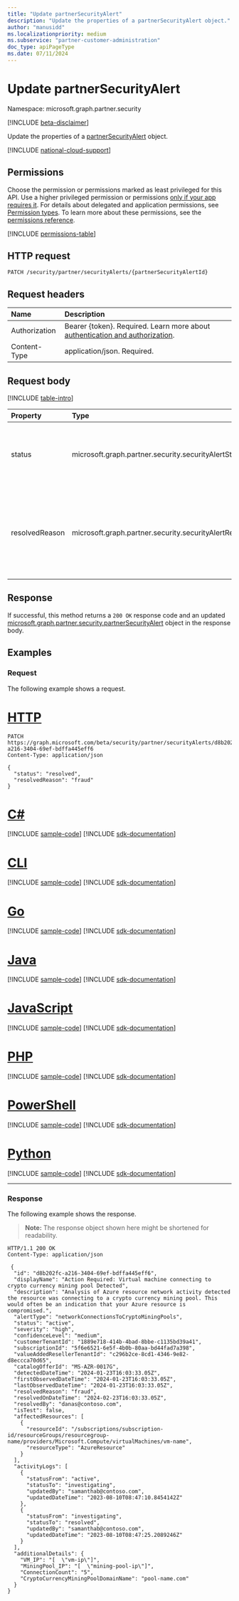 ```yaml
---
title: "Update partnerSecurityAlert"
description: "Update the properties of a partnerSecurityAlert object."
author: "manusidd"
ms.localizationpriority: medium
ms.subservice: "partner-customer-administration"
doc_type: apiPageType
ms.date: 07/11/2024
---
```


# Update partnerSecurityAlert

Namespace: microsoft.graph.partner.security

[!INCLUDE [beta-disclaimer](../../includes/beta-disclaimer.md)]

Update the properties of a [partnerSecurityAlert](../resources/partner-security-partnersecurityalert.md) object.

[!INCLUDE [national-cloud-support](../../includes/global-only.md)]

## Permissions

Choose the permission or permissions marked as least privileged for this API. Use a higher privileged permission or permissions [only if your app requires it](/graph/permissions-overview#best-practices-for-using-microsoft-graph-permissions). For details about delegated and application permissions, see [Permission types](/graph/permissions-overview#permission-types). To learn more about these permissions, see the [permissions reference](/graph/permissions-reference).

<!-- { "blockType": "permissions", "name": "partner_security_partnersecurityalert_update" } -->
[!INCLUDE [permissions-table](../includes/permissions/partner-security-partnersecurityalert-update-permissions.md)]

## HTTP request

<!-- {
  "blockType": "ignored"
}
-->
``` http
PATCH /security/partner/securityAlerts/{partnerSecurityAlertId}
```

## Request headers

|Name|Description|
|:---|:---|
|Authorization|Bearer {token}. Required. Learn more about [authentication and authorization](/graph/auth/auth-concepts).|
|Content-Type|application/json. Required.|

## Request body

[!INCLUDE [table-intro](../../includes/update-property-table-intro.md)]


|Property|Type|Description|
|:---|:---|:---|
|status|microsoft.graph.partner.security.securityAlertStatus|The status of the alert. The possible values are: `active`, `resolved`, `investigating`, `unknownFutureValue`. Required.|
|resolvedReason|microsoft.graph.partner.security.securityAlertResolvedReason|The reason provided by the partner for addressing the alert. The possible values are: `legitimate`, `ignore`, `fraud`, `unknownFutureValue`. Optional.|


## Response

If successful, this method returns a `200 OK` response code and an updated [microsoft.graph.partner.security.partnerSecurityAlert](../resources/partner-security-partnersecurityalert.md) object in the response body.

## Examples

### Request

The following example shows a request.
# [HTTP](#tab/http)
<!-- {
  "blockType": "request",
  "name": "update_partnersecurityalert"
}
-->
``` http
PATCH https://graph.microsoft.com/beta/security/partner/securityAlerts/d8b202fc-a216-3404-69ef-bdffa445eff6
Content-Type: application/json

{
  "status": "resolved", 
  "resolvedReason": "fraud"
}
```

# [C#](#tab/csharp)
[!INCLUDE [sample-code](../includes/snippets/csharp/update-partnersecurityalert-csharp-snippets.md)]
[!INCLUDE [sdk-documentation](../includes/snippets/snippets-sdk-documentation-link.md)]

# [CLI](#tab/cli)
[!INCLUDE [sample-code](../includes/snippets/cli/update-partnersecurityalert-cli-snippets.md)]
[!INCLUDE [sdk-documentation](../includes/snippets/snippets-sdk-documentation-link.md)]

# [Go](#tab/go)
[!INCLUDE [sample-code](../includes/snippets/go/update-partnersecurityalert-go-snippets.md)]
[!INCLUDE [sdk-documentation](../includes/snippets/snippets-sdk-documentation-link.md)]

# [Java](#tab/java)
[!INCLUDE [sample-code](../includes/snippets/java/update-partnersecurityalert-java-snippets.md)]
[!INCLUDE [sdk-documentation](../includes/snippets/snippets-sdk-documentation-link.md)]

# [JavaScript](#tab/javascript)
[!INCLUDE [sample-code](../includes/snippets/javascript/update-partnersecurityalert-javascript-snippets.md)]
[!INCLUDE [sdk-documentation](../includes/snippets/snippets-sdk-documentation-link.md)]

# [PHP](#tab/php)
[!INCLUDE [sample-code](../includes/snippets/php/update-partnersecurityalert-php-snippets.md)]
[!INCLUDE [sdk-documentation](../includes/snippets/snippets-sdk-documentation-link.md)]

# [PowerShell](#tab/powershell)
[!INCLUDE [sample-code](../includes/snippets/powershell/update-partnersecurityalert-powershell-snippets.md)]
[!INCLUDE [sdk-documentation](../includes/snippets/snippets-sdk-documentation-link.md)]

# [Python](#tab/python)
[!INCLUDE [sample-code](../includes/snippets/python/update-partnersecurityalert-python-snippets.md)]
[!INCLUDE [sdk-documentation](../includes/snippets/snippets-sdk-documentation-link.md)]

---

### Response

The following example shows the response.
>**Note:** The response object shown here might be shortened for readability.
<!-- {
  "blockType": "response",
  "truncated": true,
  "@odata.type": "microsoft.graph.partner.security.partnerSecurityAlert"
}
-->
``` http
HTTP/1.1 200 OK
Content-Type: application/json

 {
  "id": "d8b202fc-a216-3404-69ef-bdffa445eff6",
  "displayName": "Action Required: Virtual machine connecting to crypto currency mining pool Detected",
  "description": "Analysis of Azure resource network activity detected the resource was connecting to a crypto currency mining pool. This would often be an indication that your Azure resource is compromised.",
  "alertType": "networkConnectionsToCryptoMiningPools",
  "status": "active",
  "severity": "high",
  "confidenceLevel": "medium",
  "customerTenantId": "1889e718-414b-4bad-8bbe-c1135bd39a41",
  "subscriptionId": "5f6e6521-6e5f-4b0b-80aa-bd44fad7a398",
  "valueAddedResellerTenantId": "c296b2ce-8cd1-4346-9e82-d8eccca70d65",
  "catalogOfferId": "MS-AZR-0017G",
  "detectedDateTime": "2024-01-23T16:03:33.05Z",
  "firstObservedDateTime": "2024-01-23T16:03:33.05Z",
  "lastObservedDateTime": "2024-01-23T16:03:33.05Z",
  "resolvedReason": "fraud",
  "resolvedOnDateTime": "2024-02-23T16:03:33.05Z",
  "resolvedBy": "danas@contoso.com",
  "isTest": false,
  "affectedResources": [
    {
      "resourceId": "/subscriptions/subscription-id/resourceGroups/resourcegroup-name/providers/Microsoft.Compute/virtualMachines/vm-name",
      "resourceType": "AzureResource"
    }
  ],
  "activityLogs": [
    {
      "statusFrom": "active",
      "statusTo": "investigating",
      "updatedBy": "samanthab@contoso.com",
      "updatedDateTime": "2023-08-10T08:47:10.8454142Z"
    },
    {
      "statusFrom": "investigating",
      "statusTo": "resolved",
      "updatedBy": "samanthab@contoso.com",
      "updatedDateTime": "2023-08-10T08:47:25.2089246Z"
    }
  ],
  "additionalDetails": {
    "VM_IP": "[  \"vm-ip\"]",
    "MiningPool_IP": "[  \"mining-pool-ip\"]",
    "ConnectionCount": "5",
    "CryptoCurrencyMiningPoolDomainName": "pool-name.com"
  }
}
```

